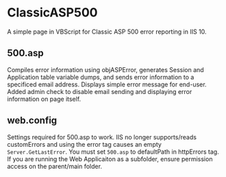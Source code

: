 # ClassicASP500

A simple page in VBScript for Classic ASP 500 error reporting in IIS 10.

## 500.asp

Compiles error information using objASPError, generates Session and Application table variable dumps, and sends error information to a specificed email address. Displays simple error message for end-user. Added admin check to disable email sending and displaying error information on page itself.

## web.config

Settings required for 500.asp to work. IIS no longer supports/reads customErrors and using the error tag causes an empty `Server.GetLastError`. You must set `500.asp` to defaultPath in httpErrors tag. If you are running the Web Applicaiton as a subfolder, ensure permission access on the parent/main folder.
